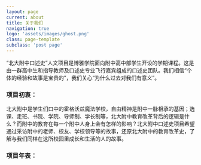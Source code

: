 ```yaml
---
layout: page
current: about
title: 关于我们
navigation: true
logo: 'assets/images/ghost.png'
class: page-template
subclass: 'post page'
---
```



“北大附中口述史”人文项目是博雅学院面向附中高中部学生开设的学期课程。这是由一群高中生和指导教师及口述史专业飞行嘉宾组成的口述史团队。我们相信“个体的经验和故事是宝贵的”，我们关心“为什么过去对我们有意义”。

### 项目初衷：

北大附中是学生们口中的霍格沃兹魔法学校，自由精神是附中一脉相承的基因；选课、走班、书院、学院、导师制、学长制等，北大附中教育改革背后的逻辑是什么？而附中的教育在每一个附中人身上会有怎样的影响？北大附中口述史项目希望通过采访附中的老师、校友、学校领导等的故事，还原北大附中的教育改革史，了解与我们同样在这所校园里成长和生活的人的故事。

### 项目年表：
<script src="https://cdn.jsdelivr.net/npm/vue/dist/vue.js"></script>

<!-- 引入样式 -->
<link rel="stylesheet" href="https://unpkg.com/element-ui/lib/theme-chalk/index.css">
<!-- 引入组件库 -->
<script src="https://unpkg.com/element-ui/lib/index.js"></script>
<div id="app">
<div >
  <el-steps direction="vertical" v-bind:active="4"  align-center="true" space="200%">
    <el-step title="2019.3-2019.7" description="项目启动 1.0版本累计完成31篇采访作品" status="success"></el-step>
    <el-step title="2019.9-2020.1" description="2.0版本，尝试从生命故事、年刊、纪录片多种方式去呈现附中历史" status="success"></el-step>
    <el-step title="2020.3-2020.7" description="3.0版本，因疫情突发，学期项目调整为“新冠肺炎疫情口述史”项目，累计完成43位普通人的疫情故事，覆盖援鄂医生、留学生、公务员、初高三毕业生、网课市师生、疫情中的出境人、武汉当地人等群体。" status="success"></el-step>
    <el-step title="2020.9-2021.1" description="4.0版本，累计完成20位附中教师的生命故事采写，逐渐梳理出了“北大附中教师图鉴”" status="success"></el-step>
    <el-step title="2021.3-2021.7"  description="5.0版本，“北大附中口述史”网站上线，立体呈现北大附中的故事。" status="process"></el-step>
    
  </el-steps>
</div>
</div>

<style>
  .el-step__title, .el-step__description{
    /* font-size:1.3vw; */
    padding-right:0;

  }
</style>


<script>
  
  new Vue().$mount('#app')
  
</script>

